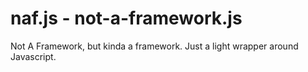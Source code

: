 # naf.js - not-a-framework.js
Not A Framework, but kinda a framework. Just a light wrapper around Javascript.
